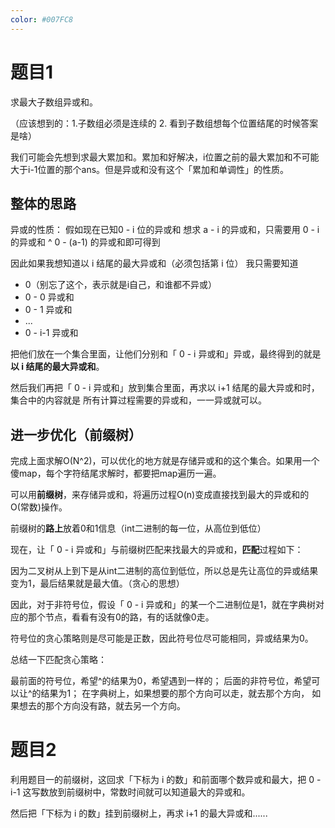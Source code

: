 ```yaml
---
color: #007FC8
---
```




# 题目1

求最大子数组异或和。

（应该想到的：1.子数组必须是连续的 2. 看到子数组想每个位置结尾的时候答案是啥）

我们可能会先想到求最大累加和。累加和好解决，i位置之前的最大累加和不可能大于i-1位置的那个ans。但是异或和没有这个「累加和单调性」的性质。

## 整体的思路

异或的性质：
假如现在已知0 - i 位的异或和
想求 a - i 的异或和，只需要用 0 - i 的异或和 ^ 0 - (a-1) 的异或和即可得到

因此如果我想知道以 i 结尾的最大异或和（必须包括第 i 位）
我只需要知道

* 0（别忘了这个，表示就是i自己，和谁都不异或）
* 0 - 0 异或和
* 0 - 1 异或和
* ...
* 0 - i-1 异或和

把他们放在一个集合里面，让他们分别和「 0 - i 异或和」异或，最终得到的就是**以 i 结尾的最大异或和**。

然后我们再把「 0 - i 异或和」放到集合里面，再求以 i+1 结尾的最大异或和时，集合中的内容就是 所有计算过程需要的异或和，一一异或就可以。



## 进一步优化（前缀树）

完成上面求解O(N^2)，可以优化的地方就是存储异或和的这个集合。如果用一个傻map，每个字符结尾求解时，都要把map遍历一遍。

可以用**前缀树**，来存储异或和，将遍历过程O(n)变成直接找到最大的异或和的O(常数)操作。

前缀树的**路上**放着0和1信息（int二进制的每一位，从高位到低位）

现在，让「 0 - i 异或和」与前缀树匹配来找最大的异或和，**匹配**过程如下：

因为二叉树从上到下是从int二进制的高位到低位，所以总是先让高位的异或结果变为1，最后结果就是最大值。（贪心的思想）

因此，对于非符号位，假设「 0 - i 异或和」的某一个二进制位是1，就在字典树对应的那个节点，看看有没有0的路，有的话就像0走。

符号位的贪心策略则是尽可能是正数，因此符号位尽可能相同，异或结果为0。

总结一下匹配贪心策略：

最前面的符号位，希望^的结果为0，希望遇到一样的；
后面的非符号位，希望可以让^的结果为1；
在字典树上，如果想要的那个方向可以走，就去那个方向，
如果想去的那个方向没有路，就去另一个方向。



# 题目2

利用题目一的前缀树，这回求「下标为 i 的数」和前面哪个数异或和最大，把 0 - i-1 这写数放到前缀树中，常数时间就可以知道最大的异或和。

然后把「下标为 i 的数」挂到前缀树上，再求 i+1 的最大异或和......








